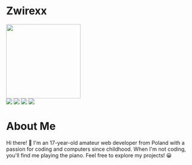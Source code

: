 # Zwirexx 

<a href="https://github.com/anuraghazra/github-readme-stats">
  <img height=200 src="https://github-readme-stats.vercel.app/api?username=Zwirexx&show_icons=false&title_color=ffffff&text_color=ffffff&bg_color=DEG,833ab4,fd1d1d&card_width=460" />
</a>
<div>
  <img src="https://img.shields.io/badge/javascript-%23323330.svg?style=for-the-badge&logo=javascript&logoColor=%23F7DF1E" />
<img src="https://img.shields.io/badge/svelte-%23f1413d.svg?style=for-the-badge&logo=svelte&logoColor=white" />
  <img src="https://img.shields.io/badge/node.js-6DA55F?style=for-the-badge&logo=node.js&logoColor=white" />
  <img src="https://img.shields.io/badge/tailwindcss-%2338B2AC.svg?style=for-the-badge&logo=tailwind-css&logoColor=white" />
</div>

# About Me
Hi there! 👋 I'm an 17-year-old amateur web developer from Poland with a passion for coding and computers since childhood. When I'm not coding, you'll find me playing the piano. Feel free to explore my projects! 😀
